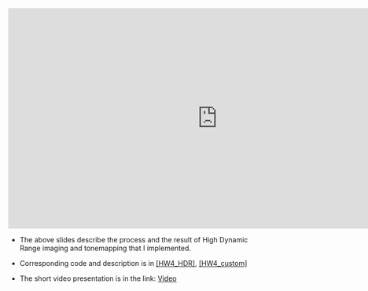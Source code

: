 <iframe src="https://onedrive.live.com/embed?cid=5B6E03D589ADD0FC&resid=5B6E03D589ADD0FC%211081&authkey=AKzpjlbq7cHUKpw&em=2" width="850" height="450" frameborder="0" scrolling="no"></iframe>

- The above slides describe the process and the result of High Dynamic Range imaging and tonemapping that I implemented. 
- Corresponding code and description is in [[HW4_HDR]](https://daheekwon.github.io/Image-generation-and-manipulation/AI621_20225421_toy.html), [[HW4_custom]](https://daheekwon.github.io/Image-generation-and-manipulation/AI621_20225421_penguin.html)

- The short video presentation is in the link: [Video](https://youtu.be/b3Aim7K1V44)
